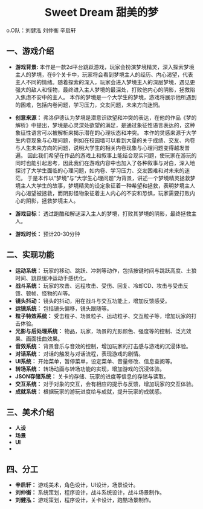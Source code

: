 <h1 align="center">Sweet Dream 甜美的梦</h1>

 
o.O队：刘健泓 刘仲衡 辛启轩
## 一、游戏介绍

- **游戏背景:** 本作是一款2d平台跳跃游戏，玩家会扮演梦境精灵，深入探索梦境主人的梦境，在6个关卡中，玩家将会看到梦境主人的经历、内心渴望，代表主人不同的情绪。随着探索的深入，玩家会进入梦境主人的深层梦境，遇见更强大的敌人和怪物，最终进入主人梦境的最深处，打败他内心的阴影，拯救陷入焦虑不安中的主人。
本作的梦境是一个大学生的梦境，游戏将展示他所遇到的困难，包括内卷问题，学习压力，交友问题，未来方向迷惘。	

- **创意来源：** 弗洛伊德认为梦境是潜意识欲望和冲突的表达，在他的作品《梦的解析》中提出，梦境是心灵深处欲望的满足，是通过象征性语言表达的，这种象征性语言可以被解析来揭示潜在的心理状态和冲突。
本作的灵感来源于大学生内卷现象与心理问题，例如在校园墙可以看到大量的关于成绩、交友、内卷与人生未来方向的问题，说明大学生的相关内卷现象与心理问题变得越发普遍。
因此我们希望在作品的游戏上和叙事上能结合现实问题，使玩家在游玩的同时也能引起思考，因此我们在游戏内容中也加入了各种叙事与对白，深入地探讨了大学生面临的心理问题，如内卷、学习压力、交友困难和对未来的迷茫。
于是本作以“梦境”与“大学生心理问题”为背景，讲述一个梦境精灵拯救梦境主人大学生的故事，梦境精灵的设定象征着一种希望和拯救，表明梦境主人内心渴望被拯救，而阴影怪物象征着主人内心的不安和恐惧，玩家需要打败内心的阴影，拯救梦境主人。

- **游戏目标：** 透过跑酷和解谜深入主人的梦境，打败其梦境的阴影，最终拯救主人。

- **游戏时长：** 预计20-30分钟
  
## 二、实现功能
- **运动系统：** 玩家的移动、跳跃、冲刺等动作，包括按键时间与跳跃高度、土狼时间、跳跃缓冲运动手感优化。
- **战斗系统：** 玩家的攻击、远程攻击、受伤、回复、冷却CD、攻击与受击反馈、顿帧、怪物的AI等。
- **镜头抖动：** 镜头的抖动，用在战斗与交互功能上，增加反馈感受。
- **运镜系统：** 包括镜头偏移，镜头跟随等。
- **粒子特效系统：** 受击粒子、场景粒子、运动粒子、交互粒子等，增加玩家的打击体验。
- **光影与后处理系统：** 物品，玩家，场景的光影颜色、强度等的控制、泛光效果、画面扭曲效果。
- **音效系统：** 背景音乐与音效的控制，增加玩家的打击感与游戏的沉浸体验。
- **对话系统：** 对话的触发与对话流程，表现游戏的剧情。
- **UI系统：** 开始菜单，暂停菜单，设定菜单、音量修改、信息查阅等。
- **转场系统：** 转场动画与转场功能的实现，增加游戏的沉浸体验。
- **JSON存储系统：** 关卡的存储、玩家的进度等信息的存储与读取。
- **交互系统：** 对于对象的交互，会有相应的提示与反馈，增加玩家的交互体验。
- **成就系统：** 根据玩家的游玩进度给与成就，提升玩家的成就感。

## 三、美术介绍
- **人设**
- **场景**
- **UI**
- 
## 四、分工
- **辛启轩：** 游戏美术，角色设计，UI设计，场景设计。
- **刘仲衡：** 系统策划，程序设计，战斗系统设计，战斗场景制作。
- **刘健泓：** 游戏策划，程序设计，关卡设计，跑酷场景制作。

